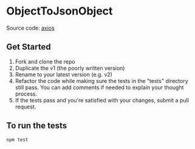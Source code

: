 # ObjectToJsonObject

Source code: [axios](https://github.com/axios/axios/blob/v1.x/test/unit/utils/utils.js)

## Get Started

1. Fork and clone the repo
2. Duplicate the v1 (the poorly written version)
3. Rename to your latest version (e.g. v2)
4. Refactor the code while making sure the tests in the "tests" directory still pass. You can add comments if needed to explain your thought process.
5. If the tests pass and you're satisfied with your changes, submit a pull request.

## To run the tests

```
npm test
```